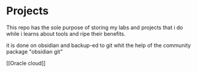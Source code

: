 # Projects

This repo has the sole purpose of storing my labs and projects that i do while i learns about tools and ripe their benefits.

it is done on obsidian and backup-ed to git whit the help of the community package "obsidian git"

[[Oracle cloud]]